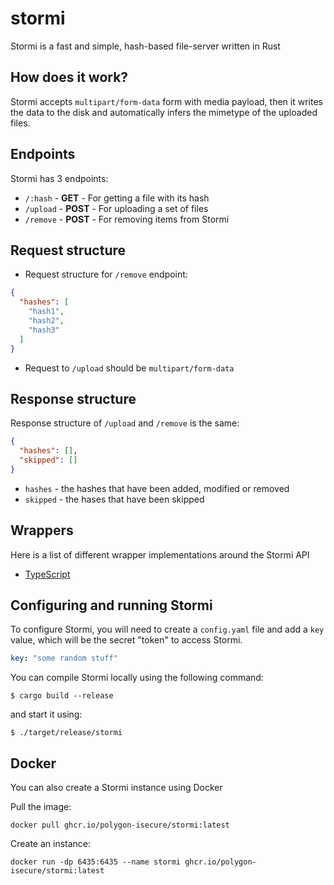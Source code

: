 # stormi

Stormi is a fast and simple, hash-based file-server written in Rust

## How does it work?

Stormi accepts `multipart/form-data` form with media payload, then it writes the data to the disk and automatically infers the mimetype of the uploaded files.

## Endpoints

Stormi has 3 endpoints:

- `/:hash` - **GET** - For getting a file with its hash
- `/upload` - **POST** - For uploading a set of files
- `/remove` - **POST** - For removing items from Stormi

## Request structure

- Request structure for `/remove` endpoint:

```json
{
  "hashes": [
    "hash1",
    "hash2",
    "hash3"
  ]
}
```

- Request to `/upload` should be `multipart/form-data`

## Response structure

Response structure of `/upload` and `/remove` is the same:

```json
{
  "hashes": [],
  "skipped": []
}
```

- `hashes` - the hashes that have been added, modified or removed
- `skipped` - the hases that have been skipped

## Wrappers

Here is a list of different wrapper implementations around the Stormi API

- [TypeScript](https://github.com/polygon-isecure/stormi.ts)

## Configuring and running Stormi

To configure Stormi, you will need to create a `config.yaml` file and add a `key` value, which will be the secret "token" to access Stormi.

```yaml
key: "some random stuff"
```

You can compile Stormi locally using the following command:

```shell
$ cargo build --release
```

and start it using:

```shell
$ ./target/release/stormi
```

## Docker

You can also create a Stormi instance using Docker

Pull the image:

```docker
docker pull ghcr.io/polygon-isecure/stormi:latest
```

Create an instance:

```docker
docker run -dp 6435:6435 --name stormi ghcr.io/polygon-isecure/stormi:latest
```
